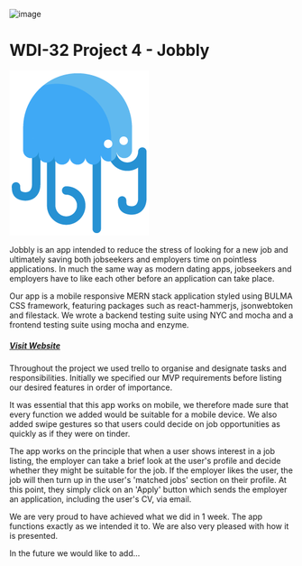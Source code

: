 ![image](https://ga-dash.s3.amazonaws.com/production/assets/logo-9f88ae6c9c3871690e33280fcf557f33.png)

# WDI-32 Project 4 - Jobbly

![image](src/assets/images/jbly-logo.png)

Jobbly is an app intended to reduce the stress of looking for a new job and ultimately saving both jobseekers and employers time on pointless applications.
In much the same way as modern dating apps, jobseekers and employers have to like each other before an application can take place.

Our app is a mobile responsive MERN stack application styled using BULMA CSS framework, featuring packages such as react-hammerjs, jsonwebtoken and filestack.
We wrote a backend testing suite using NYC and mocha and a frontend testing suite using mocha and enzyme.

##### [Visit Website](https://jbly.herokuapp.com)

Throughout the project we used trello to organise and designate tasks and responsibilities. Initially we specified our MVP requirements before listing our desired features in order of importance.

It was essential that this app works on mobile, we therefore made sure that every function we added would be suitable for a mobile device. We also added swipe gestures so that users could decide on job opportunities as quickly as if they were on tinder.

The app works on the principle that when a user shows interest in a job listing, the employer can take a brief look at the user's profile and decide whether they might be suitable for the job. If the employer likes the user, the job will then turn up in the user's 'matched jobs' section on their profile. At this point, they simply click on an 'Apply' button which sends the employer an application, including the user's CV, via email.

We are very proud to have achieved what we did in 1 week. The app functions exactly as we intended it to. We are also very pleased with how it is presented.

In the future we would like to add...
